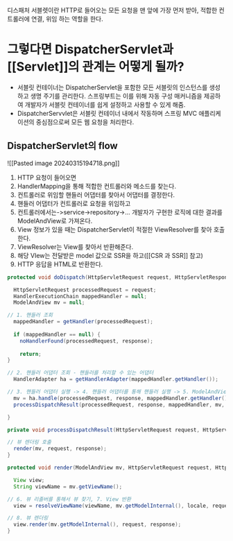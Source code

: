 디스패처 서블렛이란 HTTP로 들어오는 모든 요청을 맨 앞에 가장 먼저 받아, 적합한 컨트롤러에 연결, 위임 하는 역할을 한다. 
# 그렇다면 DispatcherServlet과 [[Servlet]]의 관계는 어떻게 될까?
- 서블릿 컨테이너는 DispatcherServlet을 포함한 모든 서블릿의 인스턴스를 생성하고 생명 주기를 관리한다. 스프링부트는 이를 위해 자동 구성 매커니즘을 제공하여 개발자가 서블릿 컨테이너를 쉽게 설정하고 사용할 수 있게 해줌. 
- DispatcherServvlet은 서블릿 컨테이너 내에서 작동하며 스프링 MVC 애플리케이션의 중심점으로써 모든 웹 요청을 처리한다.
## DispatcherServlet의 flow
![[Pasted image 20240315194718.png]]

1. HTTP 요청이 들어오면
2. HandlerMapping을 통해  적합한 컨트롤러와 메소드를 찾는다.
3. 컨트롤러로 위임할 핸들러 어댑터를 찾아서 어댑터를 결정한다.
4. 핸들러 어댑터가 컨트롤러로 요청을 위임하고
5. 컨트롤러에서는->service->repository->... 개발자가 구현한 로직에 대한 결과를 ModelAndView로 가져온다.
6. View 정보가 있을 때는 DispatcherServlet이 적절한 ViewResolver를 찾아 호출한다.
7. ViewResolver는 View를 찾아서 반환해준다.
8. 해당 VIew는 전달받은 model 값으로 SSR을 하고([[CSR 과 SSR]] 참고)
9. HTTP 응답을 HTML로 반환한다.

```Java
protected void doDispatch(HttpServletRequest request, HttpServletResponse response) throws Exception {

  HttpServletRequest processedRequest = request;
  HandlerExecutionChain mappedHandler = null;
  ModelAndView mv = null;

// 1. 핸들러 조회
  mappedHandler = getHandler(processedRequest);
  
  if (mappedHandler == null) {
    noHandlerFound(processedRequest, response);
    
    return;
}

// 2. 핸들러 어댑터 조회 - 핸들러를 처리할 수 있는 어댑터
  HandlerAdapter ha = getHandlerAdapter(mappedHandler.getHandler());

// 3. 핸들러 어댑터 실행 -> 4. 핸들러 어댑터를 통해 핸들러 실행 -> 5. ModelAndView 반환
  mv = ha.handle(processedRequest, response, mappedHandler.getHandler());
  processDispatchResult(processedRequest, response, mappedHandler, mv, dispatchException);

}

private void processDispatchResult(HttpServletRequest request, HttpServletResponse response, HandlerExecutionChain mappedHandler, ModelAndView mv, Exception exception) throws Exception {

// 뷰 렌더링 호출
  render(mv, request, response);
}

protected void render(ModelAndView mv, HttpServletRequest request, HttpServletResponse response) throws Exception {

  View view;
  String viewName = mv.getViewName();

// 6. 뷰 리졸버를 통해서 뷰 찾기, 7. View 반환
  view = resolveViewName(viewName, mv.getModelInternal(), locale, request);

// 8. 뷰 렌더링
  view.render(mv.getModelInternal(), request, response);
}
```


